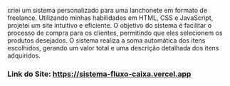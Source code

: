 criei um sistema personalizado para uma lanchonete em formato de freelance. Utilizando minhas habilidades em HTML, CSS e JavaScript, projetei um site intuitivo e eficiente.
O objetivo do sistema é facilitar o processo de compra para os clientes, permitindo que eles selecionem os produtos desejados. O sistema realiza a soma automática dos itens escolhidos, gerando um valor total e uma descrição detalhada dos itens adquiridos.
  

### Link do Site: https://sistema-fluxo-caixa.vercel.app
